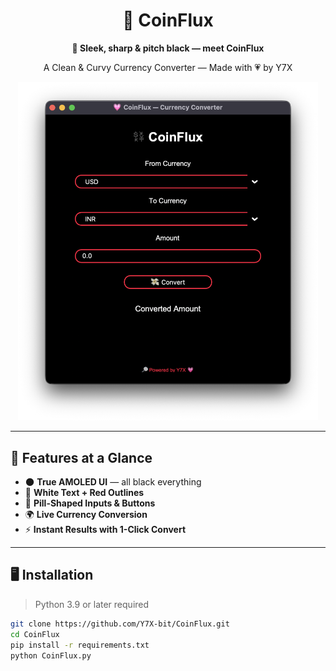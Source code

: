 <div align="center">

# 💱 CoinFlux  
**🧊 Sleek, sharp & pitch black — meet CoinFlux**

A Clean & Curvy Currency Converter — Made with 💗 by Y7X

<img src="assets/1.png" width="480" alt="CoinFlux UI"/>

</div>

---

## 🌟 Features at a Glance

- 🌑 **True AMOLED UI** — all black everything
- 🎨 **White Text + Red Outlines**
- 🧊 **Pill-Shaped Inputs & Buttons**
- 🌍 **Live Currency Conversion**
- ⚡ **Instant Results with 1-Click Convert**

---

## 🖥️ Installation

> Python 3.9 or later required

```bash
git clone https://github.com/Y7X-bit/CoinFlux.git
cd CoinFlux
pip install -r requirements.txt
python CoinFlux.py